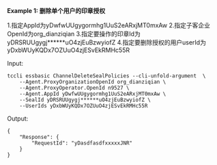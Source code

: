 **Example 1: 删除单个用户的印章授权**

1.指定AppId为yDwfwUUgygormhg1UuS2eARxjMT0mxAw
2.指定子客企业OpenId为org_dianziqian
3.指定要操作的印章Id为yDRSRUUgygj******uO4zjEuBzwyiofZ
4.指定要删除授权的用户userId为yDxbWUyKQDx7OZUuO4zjESvEkRMHc55R

Input: 

```
tccli essbasic ChannelDeleteSealPolicies --cli-unfold-argument  \
    --Agent.ProxyOrganizationOpenId org_dianziqian \
    --Agent.ProxyOperator.OpenId n9527 \
    --Agent.AppId yDwfwUUgygormhg1UuS2eARxjMT0mxAw \
    --SealId yDRSRUUgygj******uO4zjEuBzwyiofZ \
    --UserIds yDxbWUyKQDx7OZUuO4zjESvEkRMHc55R
```

Output: 
```
{
    "Response": {
        "RequestId": "yDasdfasdfxxxxxJNR"
    }
}
```


